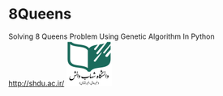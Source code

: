 # 8Queens
Solving 8 Queens Problem Using Genetic Algorithm In Python
<br>
http://shdu.ac.ir/
![alt text](https://raw.githubusercontent.com/mohsenf35/8Queens/master/Picture.png)

